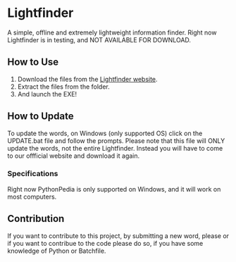 # Lightfinder
A simple, offline and extremely lightweight information finder.
Right now Lightfinder is in testing, and NOT AVAILABLE FOR DOWNLOAD.

## How to Use
1. Download the files from the [Lightfinder website](https://bit.ly/lightfinder).
2. Extract the files from the folder.
3. And launch the EXE!

## How to Update
To update the words, on Windows (only supported OS) click on the UPDATE.bat file and follow the prompts. Please note that this file will ONLY update the words, not the entire Lightfinder. Instead you will have to come to our offficial website and download it again.

### Specifications 
Right now PythonPedia is only supported on Windows, and it will work on most computers.

## Contribution
If you want to contribute to this project, by submitting a new word, please []() or if you want to contribue to the code please do so, if you have some knowledge of Python or Batchfile.
